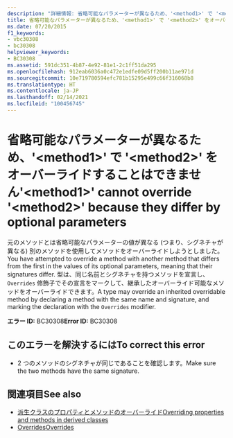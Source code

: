 ```yaml
---
description: "詳細情報: 省略可能なパラメーターが異なるため、'<method1>' で '<method2>' をオーバーライドすることはできません"
title: 省略可能なパラメーターが異なるため、'<method1>' で '<method2>' をオーバーライドすることはできません
ms.date: 07/20/2015
f1_keywords:
- vbc30308
- bc30308
helpviewer_keywords:
- BC30308
ms.assetid: 591dc351-4b87-4e92-81e1-2c1ff51da295
ms.openlocfilehash: 912eab6036a0c472e1edfe09d5ff200b11ae971d
ms.sourcegitcommit: 10e719780594efc781b15295e499c66f316068b8
ms.translationtype: HT
ms.contentlocale: ja-JP
ms.lasthandoff: 02/14/2021
ms.locfileid: "100456745"
---
```

# <a name="method1-cannot-override-method2-because-they-differ-by-optional-parameters"></a><span data-ttu-id="d7f95-103">省略可能なパラメーターが異なるため、'\<method1>' で '\<method2>' をオーバーライドすることはできません</span><span class="sxs-lookup"><span data-stu-id="d7f95-103">'\<method1>' cannot override '\<method2>' because they differ by optional parameters</span></span>

<span data-ttu-id="d7f95-104">元のメソッドとは省略可能なパラメーターの値が異なる (つまり、シグネチャが異なる) 別のメソッドを使用してメソッドをオーバーライドしようとしました。</span><span class="sxs-lookup"><span data-stu-id="d7f95-104">You have attempted to override a method with another method that differs from the first in the values of its optional parameters, meaning that their signatures differ.</span></span> <span data-ttu-id="d7f95-105">型は、同じ名前とシグネチャを持つメソッドを宣言し、 `Overrides` 修飾子でその宣言をマークして、継承したオーバーライド可能なメソッドをオーバーライドできます。</span><span class="sxs-lookup"><span data-stu-id="d7f95-105">A type may override an inherited overridable method by declaring a method with the same name and signature, and marking the declaration with the `Overrides` modifier.</span></span>  
  
 <span data-ttu-id="d7f95-106">**エラー ID:** BC30308</span><span class="sxs-lookup"><span data-stu-id="d7f95-106">**Error ID:** BC30308</span></span>  
  
## <a name="to-correct-this-error"></a><span data-ttu-id="d7f95-107">このエラーを解決するには</span><span class="sxs-lookup"><span data-stu-id="d7f95-107">To correct this error</span></span>  
  
- <span data-ttu-id="d7f95-108">2 つのメソッドのシグネチャが同じであることを確認します。</span><span class="sxs-lookup"><span data-stu-id="d7f95-108">Make sure the two methods have the same signature.</span></span>  
  
## <a name="see-also"></a><span data-ttu-id="d7f95-109">関連項目</span><span class="sxs-lookup"><span data-stu-id="d7f95-109">See also</span></span>

- [<span data-ttu-id="d7f95-110">派生クラスのプロパティとメソッドのオーバーライド</span><span class="sxs-lookup"><span data-stu-id="d7f95-110">Overriding properties and methods in derived classes</span></span>](../programming-guide/language-features/objects-and-classes/inheritance-basics.md#overriding-properties-and-methods-in-derived-classes)
- [<span data-ttu-id="d7f95-111">Overrides</span><span class="sxs-lookup"><span data-stu-id="d7f95-111">Overrides</span></span>](../language-reference/modifiers/overrides.md)
